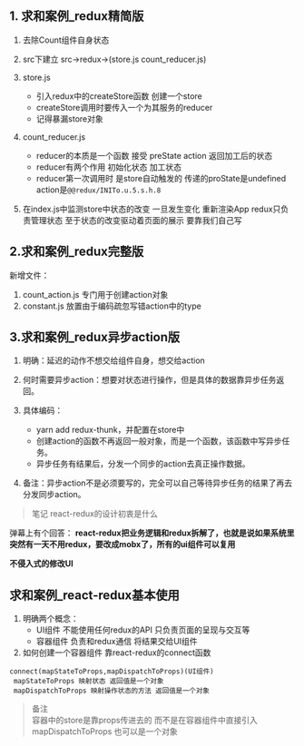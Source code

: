 ## 1. 求和案例_redux精简版

1. 去除Count组件自身状态


2. src下建立 src->redux->(store.js count_reducer.js)


3. store.js
    - 引入redux中的createStore函数 创建一个store
    - createStore调用时要传入一个为其服务的reducer
    - 记得暴漏store对象


4. count_reducer.js
    - reducer的本质是一个函数 接受 preState action 返回加工后的状态
    - reducer有两个作用 初始化状态 加工状态
    - reducer第一次调用时 是store自动触发的 传递的proState是undefined action是`@@redux/INITo.u.5.s.h.8`


5. 在index.js中监测store中状态的改变 一旦发生变化 重新渲染App  redux只负责管理状态 至于状态的改变驱动着页面的展示 要靠我们自己写

## 2.求和案例_redux完整版
新增文件：
 1. count_action.js 专门用于创建action对象
 2. constant.js 放置由于编码疏忽写错action中的type

## 3.求和案例_redux异步action版
1. 明确：延迟的动作不想交给组件自身，想交给action

2. 何时需要异步action：想要对状态进行操作，但是具体的数据靠异步任务返回。

3. 具体编码：  
    - yarn add redux-thunk，并配置在store中  
    - 创建action的函数不再返回一般对象，而是一个函数，该函数中写异步任务。
    - 异步任务有结果后，分发一个同步的action去真正操作数据。

4. 备注：异步action不是必须要写的，完全可以自己等待异步任务的结果了再去分发同步action。

> 笔记 react-redux的设计初衷是什么  

弹幕上有个回答：
**react-redux把业务逻辑和redux拆解了，也就是说如果系统里突然有一天不用redux，要改成mobx了，所有的ui组件可以复用**

**不侵入式的修改UI**

## 求和案例_react-redux基本使用

1. 明确两个概念：
    - UI组件 不能使用任何redux的API 只负责页面的呈现与交互等
    - 容器组件 负责和redux通信 将结果交给UI组件
2. 如何创建一个容器组件 靠react-redux的connect函数
```
connect(mapStateToProps,mapDispatchToProps)(UI组件)
 mapStateToProps 映射状态 返回值是一个对象
 mapDispatchToProps 映射操作状态的方法 返回值是一个对象
```
> 备注  
容器中的store是靠props传进去的 而不是在容器组件中直接引入  
mapDispatchToProps 也可以是一个对象

